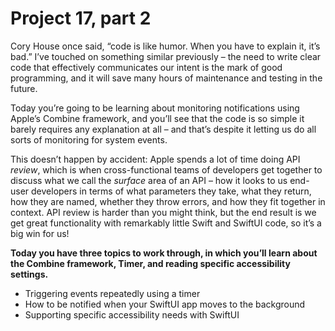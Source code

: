 # Project 17, part 2

Cory House once said, “code is like humor. When you have to explain it, it’s bad.” I’ve touched on something similar previously – the need to write clear code that effectively communicates our intent is the mark of good programming, and it will save many hours of maintenance and testing in the future.

Today you’re going to be learning about monitoring notifications using Apple’s Combine framework, and you’ll see that the code is so simple it barely requires any explanation at all – and that’s despite it letting us do all sorts of monitoring for system events.

This doesn’t happen by accident: Apple spends a lot of time doing API *review*, which is when cross-functional teams of developers get together to discuss what we call the *surface* area of an API – how it looks to us end-user developers in terms of what parameters they take, what they return, how they are named, whether they throw errors, and how they fit together in context. API review is harder than you might think, but the end result is we get great functionality with remarkably little Swift and SwiftUI code, so it’s a big win for us!

**Today you have three topics to work through, in which you’ll learn about the Combine framework, **Timer**, and reading specific accessibility settings.**

- Triggering events repeatedly using a timer
- How to be notified when your SwiftUI app moves to the background
- Supporting specific accessibility needs with SwiftUI

